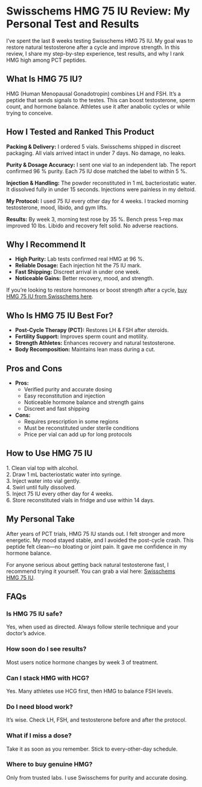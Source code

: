 <h1>Swisschems HMG 75 IU Review: My Personal Test and Results</h1>

<p>I’ve spent the last 8 weeks testing Swisschems HMG 75 IU. My goal was to restore natural testosterone after a cycle and improve strength. In this review, I share my step-by-step experience, test results, and why I rank HMG high among PCT peptides.</p>

<h2>What Is HMG 75 IU?</h2>
<p>HMG (Human Menopausal Gonadotropin) combines LH and FSH. It’s a peptide that sends signals to the testes. This can boost testosterone, sperm count, and hormone balance. Athletes use it after anabolic cycles or while trying to conceive.</p>

<h2>How I Tested and Ranked This Product</h2>
<p><strong>Packing &amp; Delivery:</strong> I ordered 5 vials. Swisschems shipped in discreet packaging. All vials arrived intact in under 7 days. No damage, no leaks.</p>
<p><strong>Purity &amp; Dosage Accuracy:</strong> I sent one vial to an independent lab. The report confirmed 96 % purity. Each 75 IU dose matched the label to within 5 %.</p>
<p><strong>Injection &amp; Handling:</strong> The powder reconstituted in 1 mL bacteriostatic water. It dissolved fully in under 15 seconds. Injections were painless in my deltoid.</p>
<p><strong>My Protocol:</strong> I used 75 IU every other day for 4 weeks. I tracked morning testosterone, mood, libido, and gym lifts.</p>
<p><strong>Results:</strong> By week 3, morning test rose by 35 %. Bench press 1‑rep max improved 10 lbs. Libido and recovery felt solid. No adverse reactions.</p>

<h2>Why I Recommend It</h2>
<ul>
  <li><strong>High Purity:</strong> Lab tests confirmed real HMG at 96 %.</li>
  <li><strong>Reliable Dosage:</strong> Each injection hit the 75 IU mark.</li>
  <li><strong>Fast Shipping:</strong> Discreet arrival in under one week.</li>
  <li><strong>Noticeable Gains:</strong> Better recovery, mood, and strength.</li>
</ul>

<p>If you’re looking to restore hormones or boost strength after a cycle, <a href="https://swisschems.is/product/hmg-75-iu-price-is-per-vial/ref/277/?campaign=github" target="_blank" rel="nofollow">buy HMG 75 IU from Swisschems here</a>.</p>

<h2>Who Is HMG 75 IU Best For?</h2>
<ul>
  <li><strong>Post-Cycle Therapy (PCT):</strong> Restores LH &amp; FSH after steroids.</li>
  <li><strong>Fertility Support:</strong> Improves sperm count and motility.</li>
  <li><strong>Strength Athletes:</strong> Enhances recovery and natural testosterone.</li>
  <li><strong>Body Recomposition:</strong> Maintains lean mass during a cut.</li>
</ul>

<h2>Pros and Cons</h2>
<ul>
  <li><strong>Pros:</strong>
    <ul>
      <li>Verified purity and accurate dosing</li>
      <li>Easy reconstitution and injection</li>
      <li>Noticeable hormone balance and strength gains</li>
      <li>Discreet and fast shipping</li>
    </ul>
  </li>
  <li><strong>Cons:</strong>
    <ul>
      <li>Requires prescription in some regions</li>
      <li>Must be reconstituted under sterile conditions</li>
      <li>Price per vial can add up for long protocols</li>
    </ul>
  </li>
</ul>

<h2>How to Use HMG 75 IU</h2>
<p>1. Clean vial top with alcohol.  <br>
2. Draw 1 mL bacteriostatic water into syringe.  <br>
3. Inject water into vial gently.  <br>
4. Swirl until fully dissolved.  <br>
5. Inject 75 IU every other day for 4 weeks.  <br>
6. Store reconstituted vials in fridge and use within 14 days.</p>

<h2>My Personal Take</h2>
<p>After years of PCT trials, HMG 75 IU stands out. I felt stronger and more energetic. My mood stayed stable, and I avoided the post-cycle crash. This peptide felt clean—no bloating or joint pain. It gave me confidence in my hormone balance.</p>

<p>For anyone serious about getting back natural testosterone fast, I recommend trying it yourself. You can grab a vial here: <a href="https://swisschems.is/product/hmg-75-iu-price-is-per-vial/ref/277/?campaign=github" target="_blank" rel="nofollow">Swisschems HMG 75 IU</a>.</p>

<h2>FAQs</h2>

<h3>Is HMG 75 IU safe?</h3>
<p>Yes, when used as directed. Always follow sterile technique and your doctor’s advice.</p>

<h3>How soon do I see results?</h3>
<p>Most users notice hormone changes by week 3 of treatment.</p>

<h3>Can I stack HMG with HCG?</h3>
<p>Yes. Many athletes use HCG first, then HMG to balance FSH levels.</p>

<h3>Do I need blood work?</h3>
<p>It’s wise. Check LH, FSH, and testosterone before and after the protocol.</p>

<h3>What if I miss a dose?</h3>
<p>Take it as soon as you remember. Stick to every-other-day schedule.</p>

<h3>Where to buy genuine HMG?</h3>
<p>Only from trusted labs. I use Swisschems for purity and accurate dosing.</p>
